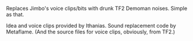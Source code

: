 Replaces Jimbo's voice clips/bits with drunk TF2 Demoman noises. Simple as that.

Idea and voice clips provided by Ithanias. Sound replacement code by Metaflame. (And the source files for voice clips, obviously, from TF2.)
